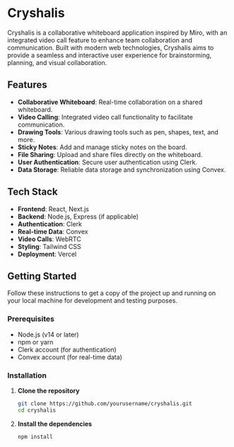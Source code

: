 # Cryshalis

Cryshalis is a collaborative whiteboard application inspired by Miro, with an integrated video call feature to enhance team collaboration and communication. Built with modern web technologies, Cryshalis aims to provide a seamless and interactive user experience for brainstorming, planning, and visual collaboration.

## Features

- **Collaborative Whiteboard**: Real-time collaboration on a shared whiteboard.
- **Video Calling**: Integrated video call functionality to facilitate communication.
- **Drawing Tools**: Various drawing tools such as pen, shapes, text, and more.
- **Sticky Notes**: Add and manage sticky notes on the board.
- **File Sharing**: Upload and share files directly on the whiteboard.
- **User Authentication**: Secure user authentication using Clerk.
- **Data Storage**: Reliable data storage and synchronization using Convex.

## Tech Stack

- **Frontend**: React, Next.js
- **Backend**: Node.js, Express (if applicable)
- **Authentication**: Clerk
- **Real-time Data**: Convex
- **Video Calls**: WebRTC
- **Styling**: Tailwind CSS
- **Deployment**: Vercel

## Getting Started

Follow these instructions to get a copy of the project up and running on your local machine for development and testing purposes.

### Prerequisites

- Node.js (v14 or later)
- npm or yarn
- Clerk account (for authentication)
- Convex account (for real-time data)

### Installation

1. **Clone the repository**

   ```bash
   git clone https://github.com/yourusername/cryshalis.git
   cd cryshalis
2. **Install the dependencies**
   ```bash
   npm install
